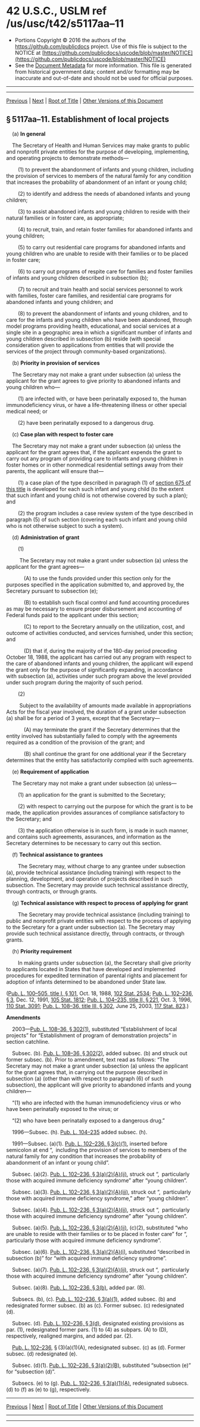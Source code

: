 ---
---

# 42 U.S.C., USLM ref /us/usc/t42/s5117aa–11

* Portions Copyright © 2016 the authors of the https://github.com/publicdocs project.
  Use of this file is subject to the NOTICE at [https://github.com/publicdocs/uscode/blob/master/NOTICE](https://github.com/publicdocs/uscode/blob/master/NOTICE)
* See the [Document Metadata](././../../../../../..//README.md) for more information.
  This file is generated from historical government data; content and/or formatting may be inaccurate and out-of-date and should not be used for official purposes.

----------
----------

[Previous](./../../../../../..//us/usc/t42/ch67/schIV–A/ptA/m__us_usc_t42_ch67_schIV–A_ptA.md) | [Next](./../../../../../..//us/usc/t42/ch67/schIV–A/ptA/m__us_usc_t42_s5117aa–12.md) | [Root of Title](./../../../../../../) | [Other Versions of this Document](https://publicdocs.github.io/go/links?ns=uslm&ref=%2Fus%2Fusc%2Ft42%2Fs5117aa%E2%80%9311)

## § 5117aa–11. Establishment of local projects

    (a) __In general__ 

    The Secretary of Health and Human Services may make grants to public and nonprofit private entities for the purpose of developing, implementing, and operating projects to demonstrate methods—

        (1) to prevent the abandonment of infants and young children, including the provision of services to members of the natural family for any condition that increases the probability of abandonment of an infant or young child;

        (2) to identify and address the needs of abandoned infants and young children;

        (3) to assist abandoned infants and young children to reside with their natural families or in foster care, as appropriate;

        (4) to recruit, train, and retain foster families for abandoned infants and young children;

        (5) to carry out residential care programs for abandoned infants and young children who are unable to reside with their families or to be placed in foster care;

        (6) to carry out programs of respite care for families and foster families of infants and young children described in subsection (b);

        (7) to recruit and train health and social services personnel to work with families, foster care families, and residential care programs for abandoned infants and young children; and

        (8) to prevent the abandonment of infants and young children, and to care for the infants and young children who have been abandoned, through model programs providing health, educational, and social services at a single site in a geographic area in which a significant number of infants and young children described in subsection (b) reside (with special consideration given to applications from entities that will provide the services of the project through community-based organizations).

    (b) __Priority in provision of services__ 

    The Secretary may not make a grant under subsection (a) unless the applicant for the grant agrees to give priority to abandoned infants and young children who—

        (1) are infected with, or have been perinatally exposed to, the human immunodeficiency virus, or have a life-threatening illness or other special medical need; or

        (2) have been perinatally exposed to a dangerous drug.

    (c) __Case plan with respect to foster care__ 

    The Secretary may not make a grant under subsection (a) unless the applicant for the grant agrees that, if the applicant expends the grant to carry out any program of providing care to infants and young children in foster homes or in other nonmedical residential settings away from their parents, the applicant will ensure that—

        (1) a case plan of the type described in paragraph (1) of [section 675 of this title][/us/usc/t42/s675] is developed for each such infant and young child (to the extent that such infant and young child is not otherwise covered by such a plan); and

        (2) the program includes a case review system of the type described in paragraph (5) of such section (covering each such infant and young child who is not otherwise subject to such a system).

    (d) __Administration of grant__ 

        (1)

         The Secretary may not make a grant under subsection (a) unless the applicant for the grant agrees—

            (A) to use the funds provided under this section only for the purposes specified in the application submitted to, and approved by, the Secretary pursuant to subsection (e);

            (B) to establish such fiscal control and fund accounting procedures as may be necessary to ensure proper disbursement and accounting of Federal funds paid to the applicant under this section;

            (C) to report to the Secretary annually on the utilization, cost, and outcome of activities conducted, and services furnished, under this section; and

            (D) that if, during the majority of the 180-day period preceding October 18, 1988, the applicant has carried out any program with respect to the care of abandoned infants and young children, the applicant will expend the grant only for the purpose of significantly expanding, in accordance with subsection (a), activities under such program above the level provided under such program during the majority of such period.

        (2)

         Subject to the availability of amounts made available in appropriations Acts for the fiscal year involved, the duration of a grant under subsection (a) shall be for a period of 3 years, except that the Secretary—

            (A) may terminate the grant if the Secretary determines that the entity involved has substantially failed to comply with the agreements required as a condition of the provision of the grant; and

            (B) shall continue the grant for one additional year if the Secretary determines that the entity has satisfactorily complied with such agreements.

    (e) __Requirement of application__ 

    The Secretary may not make a grant under subsection (a) unless—

        (1) an application for the grant is submitted to the Secretary;

        (2) with respect to carrying out the purpose for which the grant is to be made, the application provides assurances of compliance satisfactory to the Secretary; and

        (3) the application otherwise is in such form, is made in such manner, and contains such agreements, assurances, and information as the Secretary determines to be necessary to carry out this section.

    (f) __Technical assistance to grantees__ 

        The Secretary may, without charge to any grantee under subsection (a), provide technical assistance (including training) with respect to the planning, development, and operation of projects described in such subsection. The Secretary may provide such technical assistance directly, through contracts, or through grants.

    (g) __Technical assistance with respect to process of applying for grant__ 

        The Secretary may provide technical assistance (including training) to public and nonprofit private entities with respect to the process of applying to the Secretary for a grant under subsection (a). The Secretary may provide such technical assistance directly, through contracts, or through grants.

    (h) __Priority requirement__ 

        In making grants under subsection (a), the Secretary shall give priority to applicants located in States that have developed and implemented procedures for expedited termination of parental rights and placement for adoption of infants determined to be abandoned under State law.

([Pub. L. 100–505, title I, § 101][/us/pl/100/505/s101], Oct. 18, 1988, [102 Stat. 2534][/us/stat/102/2534]; [Pub. L. 102–236, § 3][/us/pl/102/236/s3], Dec. 12, 1991, [105 Stat. 1812][/us/stat/105/1812]; [Pub. L. 104–235, title II, § 221][/us/pl/104/235/s221], Oct. 3, 1996, [110 Stat. 3091][/us/stat/110/3091]; [Pub. L. 108–36, title III, § 302][/us/pl/108/36/s302], June 25, 2003, [117 Stat. 823][/us/stat/117/823].)

 __Amendments__ 

    2003—[Pub. L. 108–36, § 302(1)][/us/pl/108/36/s302/1], substituted “Establishment of local projects” for “Establishment of program of demonstration projects” in section catchline.

    Subsec. (b). [Pub. L. 108–36, § 302(2)][/us/pl/108/36/s302/2], added subsec. (b) and struck out former subsec. (b). Prior to amendment, text read as follows: “The Secretary may not make a grant under subsection (a) unless the applicant for the grant agrees that, in carrying out the purpose described in subsection (a) (other than with respect to paragraph (6) of such subsection), the applicant will give priority to abandoned infants and young children—

    “(1) who are infected with the human immunodeficiency virus or who have been perinatally exposed to the virus; or

    “(2) who have been perinatally exposed to a dangerous drug.”

    1996—Subsec. (h). [Pub. L. 104–235][/us/pl/104/235] added subsec. (h).

    1991—Subsec. (a)(1). [Pub. L. 102–236, § 3(c)(1)][/us/pl/102/236/s3/c/1], inserted before semicolon at end “, including the provision of services to members of the natural family for any condition that increases the probability of abandonment of an infant or young child”.

    Subsec. (a)(2). [Pub. L. 102–236, § 3(a)(2)(A)(ii)][/us/pl/102/236/s3/a/2/A/ii], struck out “, particularly those with acquired immune deficiency syndrome” after “young children”.

    Subsec. (a)(3). [Pub. L. 102–236, § 3(a)(2)(A)(iii)][/us/pl/102/236/s3/a/2/A/iii], struck out “, particularly those with acquired immune deficiency syndrome,” after “young children”.

    Subsec. (a)(4). [Pub. L. 102–236, § 3(a)(2)(A)(ii)][/us/pl/102/236/s3/a/2/A/ii], struck out “, particularly those with acquired immune deficiency syndrome” after “young children”.

    Subsec. (a)(5). [Pub. L. 102–236, § 3(a)(2)(A)(ii)][/us/pl/102/236/s3/a/2/A/ii], (c)(2), substituted “who are unable to reside with their families or to be placed in foster care” for “, particularly those with acquired immune deficiency syndrome”.

    Subsec. (a)(6). [Pub. L. 102–236, § 3(a)(2)(A)(i)][/us/pl/102/236/s3/a/2/A/i], substituted “described in subsection (b)” for “with acquired immune deficiency syndrome”.

    Subsec. (a)(7). [Pub. L. 102–236, § 3(a)(2)(A)(ii)][/us/pl/102/236/s3/a/2/A/ii], struck out “, particularly those with acquired immune deficiency syndrome” after “young children”.

    Subsec. (a)(8). [Pub. L. 102–236, § 3(b)][/us/pl/102/236/s3/b], added par. (8).

    Subsecs. (b), (c). [Pub. L. 102–236, § 3(a)(1)][/us/pl/102/236/s3/a/1], added subsec. (b) and redesignated former subsec. (b) as (c). Former subsec. (c) redesignated (d).

    Subsec. (d). [Pub. L. 102–236, § 3(d)][/us/pl/102/236/s3/d], designated existing provisions as par. (1), redesignated former pars. (1) to (4) as subpars. (A) to (D), respectively, realigned margins, and added par. (2).

    [Pub. L. 102–236][/us/pl/102/236], § (3)(a)(1)(A), redesignated subsec. (c) as (d). Former subsec. (d) redesignated (e).

    Subsec. (d)(1). [Pub. L. 102–236, § 3(a)(2)(B)][/us/pl/102/236/s3/a/2/B], substituted “subsection (e)” for “subsection (d)”.

    Subsecs. (e) to (g). [Pub. L. 102–236, § 3(a)(1)(A)][/us/pl/102/236/s3/a/1/A], redesignated subsecs. (d) to (f) as (e) to (g), respectively.

----------

[Previous](./../../../../../..//us/usc/t42/ch67/schIV–A/ptA/m__us_usc_t42_ch67_schIV–A_ptA.md) | [Next](./../../../../../..//us/usc/t42/ch67/schIV–A/ptA/m__us_usc_t42_s5117aa–12.md) | [Root of Title](./../../../../../../) | [Other Versions of this Document](https://publicdocs.github.io/go/links?ns=uslm&ref=%2Fus%2Fusc%2Ft42%2Fs5117aa%E2%80%9311)

----------
----------

[/us/usc/t42/s675]: https://publicdocs.github.io/go/links?ns=uslm&ref=%2Fus%2Fusc%2Ft42%2Fs675
[/us/pl/100/505/s101]: https://publicdocs.github.io/go/links?ns=uslm&ref=%2Fus%2Fpl%2F100%2F505%2Fs101
[/us/stat/102/2534]: https://publicdocs.github.io/go/links?ns=uslm&ref=%2Fus%2Fstat%2F102%2F2534
[/us/pl/102/236/s3]: https://publicdocs.github.io/go/links?ns=uslm&ref=%2Fus%2Fpl%2F102%2F236%2Fs3
[/us/stat/105/1812]: https://publicdocs.github.io/go/links?ns=uslm&ref=%2Fus%2Fstat%2F105%2F1812
[/us/pl/104/235/s221]: https://publicdocs.github.io/go/links?ns=uslm&ref=%2Fus%2Fpl%2F104%2F235%2Fs221
[/us/stat/110/3091]: https://publicdocs.github.io/go/links?ns=uslm&ref=%2Fus%2Fstat%2F110%2F3091
[/us/pl/108/36/s302]: https://publicdocs.github.io/go/links?ns=uslm&ref=%2Fus%2Fpl%2F108%2F36%2Fs302
[/us/stat/117/823]: https://publicdocs.github.io/go/links?ns=uslm&ref=%2Fus%2Fstat%2F117%2F823
[/us/pl/108/36/s302/1]: https://publicdocs.github.io/go/links?ns=uslm&ref=%2Fus%2Fpl%2F108%2F36%2Fs302%2F1
[/us/pl/108/36/s302/2]: https://publicdocs.github.io/go/links?ns=uslm&ref=%2Fus%2Fpl%2F108%2F36%2Fs302%2F2
[/us/pl/104/235]: https://publicdocs.github.io/go/links?ns=uslm&ref=%2Fus%2Fpl%2F104%2F235
[/us/pl/102/236/s3/c/1]: https://publicdocs.github.io/go/links?ns=uslm&ref=%2Fus%2Fpl%2F102%2F236%2Fs3%2Fc%2F1
[/us/pl/102/236/s3/a/2/A/ii]: https://publicdocs.github.io/go/links?ns=uslm&ref=%2Fus%2Fpl%2F102%2F236%2Fs3%2Fa%2F2%2FA%2Fii
[/us/pl/102/236/s3/a/2/A/iii]: https://publicdocs.github.io/go/links?ns=uslm&ref=%2Fus%2Fpl%2F102%2F236%2Fs3%2Fa%2F2%2FA%2Fiii
[/us/pl/102/236/s3/a/2/A/ii]: https://publicdocs.github.io/go/links?ns=uslm&ref=%2Fus%2Fpl%2F102%2F236%2Fs3%2Fa%2F2%2FA%2Fii
[/us/pl/102/236/s3/a/2/A/ii]: https://publicdocs.github.io/go/links?ns=uslm&ref=%2Fus%2Fpl%2F102%2F236%2Fs3%2Fa%2F2%2FA%2Fii
[/us/pl/102/236/s3/a/2/A/i]: https://publicdocs.github.io/go/links?ns=uslm&ref=%2Fus%2Fpl%2F102%2F236%2Fs3%2Fa%2F2%2FA%2Fi
[/us/pl/102/236/s3/a/2/A/ii]: https://publicdocs.github.io/go/links?ns=uslm&ref=%2Fus%2Fpl%2F102%2F236%2Fs3%2Fa%2F2%2FA%2Fii
[/us/pl/102/236/s3/b]: https://publicdocs.github.io/go/links?ns=uslm&ref=%2Fus%2Fpl%2F102%2F236%2Fs3%2Fb
[/us/pl/102/236/s3/a/1]: https://publicdocs.github.io/go/links?ns=uslm&ref=%2Fus%2Fpl%2F102%2F236%2Fs3%2Fa%2F1
[/us/pl/102/236/s3/d]: https://publicdocs.github.io/go/links?ns=uslm&ref=%2Fus%2Fpl%2F102%2F236%2Fs3%2Fd
[/us/pl/102/236]: https://publicdocs.github.io/go/links?ns=uslm&ref=%2Fus%2Fpl%2F102%2F236
[/us/pl/102/236/s3/a/2/B]: https://publicdocs.github.io/go/links?ns=uslm&ref=%2Fus%2Fpl%2F102%2F236%2Fs3%2Fa%2F2%2FB
[/us/pl/102/236/s3/a/1/A]: https://publicdocs.github.io/go/links?ns=uslm&ref=%2Fus%2Fpl%2F102%2F236%2Fs3%2Fa%2F1%2FA


